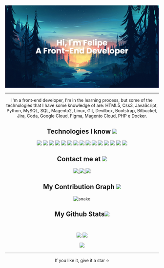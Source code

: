 </p align="center">

<a href="https://github.com/FelipeMeireles?tab=repositories">
 <img src="https://github.com/FelipeMeireles/FelipeMeireles/blob/main/images/banner(1).png" />
</a>
 
<!-- <p align="center">
 
 <img src="https://badges.pufler.dev/visits/ritik307/ritik307"/> 
 <!-- <img src="https://badges.pufler.dev/years/ritik307"/> 
 <img src="https://badges.pufler.dev/repos/ritik307"/>
 <img src="https://badges.pufler.dev/commits/monthly/ritik307" />

</p> -->
<hr>
<p align="center">
  I'm a front-end developer, I'm in the learning process, but some of the technologies that I have some knowledge of are: HTML5, Css3, JavaScript, Python, MySQL, SQL, Magento2, Linux, Git, Devilbox, Bootstrap, Bitbucket, Jira, Coda, Google Cloud, Figma, Magento Cloud, PHP e Docker.
</p>  

<h2 align="center">Technologies I know <img src="https://github.com/ritik307/ritik307/blob/main/images/laptop.gif" width="50"></h2>

<p align="center">
<img src="https://img.shields.io/badge/HTML5-E34F26?style=for-the-badge&logo=html5&logoColor=white"/>
<img src="https://img.shields.io/badge/CSS3-1572B6?style=for-the-badge&logo=css3&logoColor=white"/>
<img src="https://img.shields.io/badge/JavaScript-323330?style=for-the-badge&logo=javascript&logoColor=F7DF1E"/>
<img src="https://img.shields.io/badge/Python-FFD43B?style=for-the-badge&logo=python&logoColor=blue"/>
<img src="https://img.shields.io/badge/MySQL-005C84?style=for-the-badge&logo=mysql&logoColor=white"/>
<img src="https://img.shields.io/badge/Microsoft_SQL_Server-CC2927?style=for-the-badge&logo=microsoft-sql-server&logoColor=white"/>
<img src="https://img.shields.io/badge/Linux-FCC624?style=for-the-badge&logo=linux&logoColor=black"/>
<img src="https://img.shields.io/badge/GIT-E44C30?style=for-the-badge&logo=git&logoColor=white"/>
<img src="https://img.shields.io/badge/Bootstrap-563D7C?style=for-the-badge&logo=bootstrap&logoColor=white"/>
<img src="https://img.shields.io/badge/Bitbucket-0747a6?style=for-the-badge&logo=bitbucket&logoColor=white"/>
<img src="https://img.shields.io/badge/Jira-0052CC?style=for-the-badge&logo=Jira&logoColor=white"/>
<img src="https://img.shields.io/badge/GoogleCloud-%234285F4.svg?style=for-the-badge&logo=google-cloud&logoColor=white"/>
<img src="https://img.shields.io/badge/Figma-F24E1E?style=for-the-badge&logo=figma&logoColor=white"/>
<img src="https://img.shields.io/badge/PHP-777BB4?style=for-the-badge&logo=php&logoColor=white"/> 
<img src="https://img.shields.io/badge/Docker-2CA5E0?style=for-the-badge&logo=docker&logoColor=white"/>
</p>

<h2 align="center">Contact me at <img src="https://media0.giphy.com/media/jqNPzdTTxQfOgOqpO4/source.gif" width="50"></h2>

<p align="center">
<!-- <img src="https://img.shields.io/badge/-ritik-purple?style=flat-square&logo=instagram&logoColor=white&link=https://www.instagram.com/pinkdogg307/"/> -->
<a href="mailto: meirelesfelipe776@gmail.com">
 <img src="https://img.shields.io/badge/-Felipe Meireles-c14438?style=flat-square&logo=Gmail&logoColor=white&link=mailto:meirelesfelipe776@gmail.com"/>
</a>
<a href="https://www.linkedin.com/in/felipe-meireles-67b57425a/">
 <img src="https://img.shields.io/badge/-Felipe Meireles-blue?style=flat-square&logo=Linkedin&logoColor=white&link=https://www.linkedin.com/in/felipe-meireles-67b57425a/"/>
</a>
 <a href="https://www.instagram.com/felpsmeireles/">
 <img src="https://img.shields.io/badge/-felps-purple?style=flat-square&logo=instagram&logoColor=white&link=https://www.instagram.com/felpsmeireles/"/>
</a>
</p>


<h2 align="center">
  My Contribution Graph <img src="https://media.giphy.com/media/xUA7aZeLE2e0P7Znz2/giphy.gif" width="50">
</h2>
<p align="center">
  <img src="https://github.com/ritik307/ritik307/raw/output/github-contribution-grid-snake.svg" alt="snake"></center>
</p>

<h2 align="center">
  My Github Stats<img src="https://media.giphy.com/media/VgCDAzcKvsR6OM0uWg/giphy.gif" width="50">
</h2>
 
<br>

<p align = "center">
  <img  src = "https://github-readme-stats.vercel.app/api?username=FelipeMeireles&show_icons=true&theme=dark&line_height=27">
  <img src = "https://github-readme-stats.vercel.app/api/top-langs/?username=FelipeMeireles&layout=compact&theme=dark">
</p>

<p align = "center">
 <img  src="https://github-readme-streak-stats.herokuapp.com/?user=FelipeMeireles&show_icons=true&locale=en&layout=compact&theme=dark&line_height=0" />
</p> 

<hr>
<p align="center">If you like it, give it a star ⭐</p>
